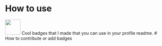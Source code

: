 # How to use
<img width = "50"  src = "https://github.com/SuperSaiyanCoding/Profile-readme-badges/assets/112682624/7afef4f8-9af3-4487-bb46-ec0f57f8fdd9">
Cool badges that I made that you can use in your profile readme.
# How to contribute or add badges
